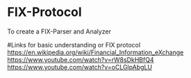 # FIX-Protocol
To create a FIX-Parser and Analyzer 

#Links for basic understanding or FIX protocol
https://en.wikipedia.org/wiki/Financial_Information_eXchange
https://www.youtube.com/watch?v=rW8sDkHBfQ4
https://www.youtube.com/watch?v=oCLGlpAbgLU

